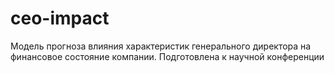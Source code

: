 # ceo-impact
Модель прогноза влияния характеристик генерального директора на финансовое состояние компании. Подготовлена к научной конференции
